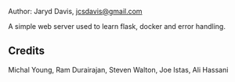 Author: Jaryd Davis, jcsdavis@gmail.com
 
A simple web server used to learn flask, docker and error handling.

## Credits

Michal Young, Ram Durairajan, Steven Walton, Joe Istas, Ali Hassani
